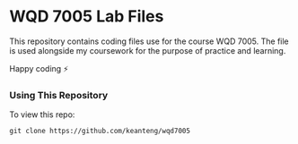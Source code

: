 # WQD 7005 Lab Files

This repository contains coding files use for the course WQD 7005.
The file is used alongside my coursework for the purpose of practice and learning.

Happy coding ⚡

### Using This Repository

To view this repo:

```git
git clone https://github.com/keanteng/wqd7005
```